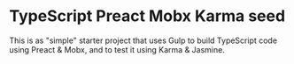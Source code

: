 # TypeScript Preact Mobx Karma seed

This is as "simple" starter project that uses Gulp to build TypeScript code using Preact & Mobx, and to test it using Karma & Jasmine.
